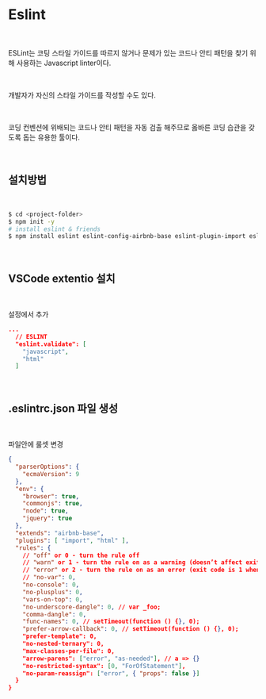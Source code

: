 # Eslint

<br>

ESLint는 코팅 스타일 가이드를 따르지 않거나 문제가 있는 코드나 안티 패턴을 찾기 위해 사용하는 Javascript linter이다.

<br>

개발자가 자신의 스타일 가이드를 작성할 수도 있다.

<br>

코딩 컨벤션에 위배되는 코드나 안티 패턴을 자동 검출 해주므로 옳바른 코딩 습관을 갖도록 돕는 유용한 툴이다.

<br>

## 설치방법

<br>

```bash
$ cd <project-folder>
$ npm init -y
# install eslint & friends
$ npm install eslint eslint-config-airbnb-base eslint-plugin-import eslint-plugin-html --save-dev
```

<br>

## VSCode extentio 설치

<br>

설정에서 추가

```json
...
  // ESLINT
  "eslint.validate": [
    "javascript",
    "html"
  ]
```

<br>

## .eslintrc.json 파일 생성

<br>

파일안에 룰셋 변경

```json
{
  "parserOptions": {
    "ecmaVersion": 9
  },
  "env": {
    "browser": true,
    "commonjs": true,
    "node": true,
    "jquery": true
  },
  "extends": "airbnb-base",
  "plugins": [ "import", "html" ],
  "rules": {
    // "off" or 0 - turn the rule off
    // "warn" or 1 - turn the rule on as a warning (doesn’t affect exit code)
    // "error" or 2 - turn the rule on as an error (exit code is 1 when triggered)
    // "no-var": 0,
    "no-console": 0,
    "no-plusplus": 0,
    "vars-on-top": 0,
    "no-underscore-dangle": 0, // var _foo;
    "comma-dangle": 0,
    "func-names": 0, // setTimeout(function () {}, 0);
    "prefer-arrow-callback": 0, // setTimeout(function () {}, 0);
    "prefer-template": 0,
    "no-nested-ternary": 0,
    "max-classes-per-file": 0,
    "arrow-parens": ["error", "as-needed"], // a => {}
    "no-restricted-syntax": [0, "ForOfStatement"],
    "no-param-reassign": ["error", { "props": false }]
  }
}
```